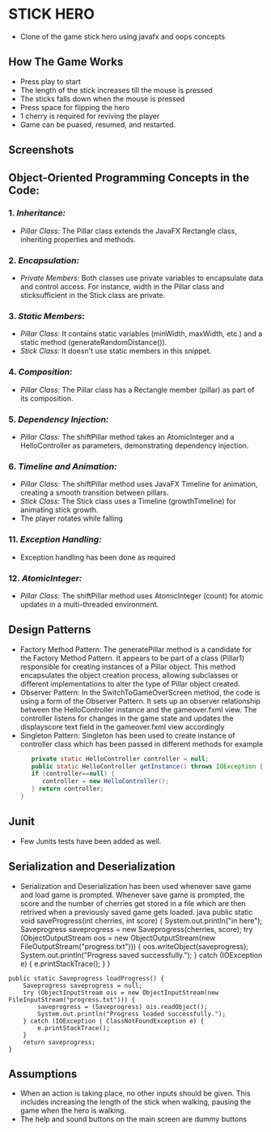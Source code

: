 # STICK HERO
- Clone of the game stick hero using javafx and oops concepts

## How The Game Works
- Press play to start
- The length of the stick increases till the mouse is pressed
- The sticks falls down when the mouse is pressed
- Press space for flipping the hero
- 1 cherry is required for reviving the player
- Game can be puased, resumed, and restarted.

## Screenshots


## Object-Oriented Programming Concepts in the Code:

### 1. *Inheritance:*
   - *Pillar Class:* The Pillar class extends the JavaFX Rectangle class, inheriting properties and methods.

### 2. *Encapsulation:*
   - *Private Members:* Both classes use private variables to encapsulate data and control access. For instance, width in the Pillar class and sticksufficient in the Stick class are private.

### 3. *Static Members:*
   - *Pillar Class:* It contains static variables (minWidth, maxWidth, etc.) and a static method (generateRandomDistance()).
   - *Stick Class:* It doesn't use static members in this snippet.

### 4. *Composition:*
   - *Pillar Class:* The Pillar class has a Rectangle member (pillar) as part of its composition.

### 5. *Dependency Injection:*
   - *Pillar Class:* The shiftPillar method takes an AtomicInteger and a HelloController as parameters, demonstrating dependency injection.

### 6. *Timeline and Animation:*
   - *Pillar Class:* The shiftPillar method uses JavaFX Timeline for animation, creating a smooth transition between pillars.
   - *Stick Class:* The Stick class uses a Timeline (growthTimeline) for animating stick growth.
   - The player rotates while falling

### 11. *Exception Handling:*
   - Exception handling has been done as required

### 12. *AtomicInteger:*
   - *Pillar Class:* The shiftPillar method uses AtomicInteger (count) for atomic updates in a multi-threaded environment.

## Design Patterns
   - Factory Method Pattern:
      The generatePillar method is a candidate for the Factory Method Pattern. It appears to be part of a class (Pillar1) responsible for creating instances of a Pillar object. This method encapsulates the object creation process, allowing subclasses or different implementations to alter the type of Pillar object created. 
   - Observer Pattern:
      In the SwitchToGameOverScreen method, the code is using a form of the Observer Pattern. It sets up an observer relationship between the HelloController instance and the gameover.fxml view. The controller listens for changes in the game state and updates the displayscore text field in the gameover.fxml view accordingly
   - Singleton Pattern:
      Singleton has been used to create instance of controller class which has been passed in different methods
      for example
      ```java
         private static HelloController controller = null;
         public static HelloController getInstance() throws IOException {
         if (controller==null) {
            controller = new HelloController();
         } return controller;
      }
      ````

## Junit 
   - Few Junits tests have been added as well. 

## Serialization and Deserialization 
   - Serialization and Deserialization has been used whenever save game and load game is prompted. Whenever save game is prompted, the score and the number of cherries get stored in a file which are then retrived when a previously saved game gets loaded.
   java
   public static void saveProgress(int cherries, int score) {
        System.out.println("in here");
        Saveprogress saveprogress = new Saveprogress(cherries, score);
        try (ObjectOutputStream oos = new ObjectOutputStream(new FileOutputStream("progress.txt"))) {
            oos.writeObject(saveprogress);
            System.out.println("Progress saved successfully.");
        } catch (IOException e) {
            e.printStackTrace();
        }
    }

    public static Saveprogress loadProgress() {
        Saveprogress saveprogress = null;
        try (ObjectInputStream ois = new ObjectInputStream(new FileInputStream("progress.txt"))) {
            saveprogress = (Saveprogress) ois.readObject();
            System.out.println("Progress loaded successfully.");
        } catch (IOException | ClassNotFoundException e) {
            e.printStackTrace();
        }
        return saveprogress;
    }
    
   
   ## Assumptions
- When an action is taking place, no other inputs should be given. This includes increasing the length of the stick when walking, pausing the game when the hero is walking.
- The help and sound buttons on the main screen are dummy buttons
